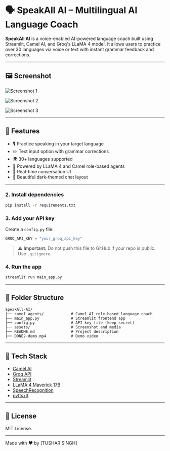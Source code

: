 # 🗣️ SpeakAll AI – Multilingual AI Language Coach

**SpeakAll AI** is a voice-enabled AI-powered language coach built using Streamlit, Camel AI, and Groq's LLaMA 4 model. It allows users to practice over 30 languages via voice or text with instant grammar feedback and corrections.

---

## 🖼️ Screenshot

![Screenshot 1](<img width="838" alt="front" src="https://github.com/user-attachments/assets/aa3d16de-5d00-4905-97c9-6f9441ebabf4" />
)

![Screenshot 2](<img width="934" alt="mid" src="https://github.com/user-attachments/assets/c7b92968-ac12-4fbc-b07d-92b9b4ba7731" />
)  

![Screenshot 3](<img width="955" alt="end" src="https://github.com/user-attachments/assets/ccc53e20-907b-4587-849b-78b703180398" />
)   

---


## 🚀 Features

- 🎙️ Practice speaking in your target language
- ✏️ Text input option with grammar corrections
- 🌍 30+ languages supported
- 🧠 Powered by LLaMA 4 and Camel role-based agents
- 💬 Real-time conversation UI
- 🖤 Beautiful dark-themed chat layout

---

### 2. Install dependencies

```bash
pip install -r requirements.txt
```

### 3. Add your API key

Create a `config.py` file:

```python
GROQ_API_KEY = "your_groq_api_key"
```

> ⚠️ **Important:** Do not push this file to GitHub if your repo is public. Use `.gitignore`.

### 4. Run the app

```bash
streamlit run main_app.py
```

---

## 📁 Folder Structure

```
SpeakAll-AI/
├── camel_agents/            # Camel AI role-based language coach
├── main_app.py              # Streamlit frontend app
├── config.py                # API key file (keep secret)
├── assets/                  # Screenshot and media
├── README.md                # Project description
├── DONE2-demo.mp4           # Demo video
```

---

## 🧠 Tech Stack

- [Camel AI](https://github.com/camel-ai/camel)
- [Groq API](https://console.groq.com/)
- [Streamlit](https://streamlit.io/)
- [LLaMA 4 Maverick 17B](https://groq.com/)
- [SpeechRecognition](https://pypi.org/project/SpeechRecognition/)
- [pyttsx3](https://pypi.org/project/pyttsx3/)

---

## 📜 License

MIT License.

---

Made with ❤️ by [TUSHAR SINGH]

